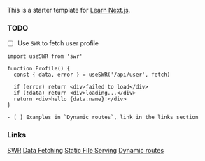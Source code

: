This is a starter template for [Learn Next.js](https://nextjs.org/learn).

### TODO
- [ ] Use `SWR` to fetch user profile


```
import useSWR from 'swr'

function Profile() {
  const { data, error } = useSWR('/api/user', fetch)

  if (error) return <div>failed to load</div>
  if (!data) return <div>loading...</div>
  return <div>hello {data.name}!</div>
}

- [ ] Examples in `Dynamic routes`, link in the links section

```
### Links

[SWR](https://swr.vercel.app/)
[Data Fetching](https://nextjs.org/docs/basic-features/data-fetching)
[Static File Serving](https://nextjs.org/docs/basic-features/static-file-serving)
[Dynamic routes](https://nextjs.org/learn/basics/dynamic-routes/dynamic-routes-details)